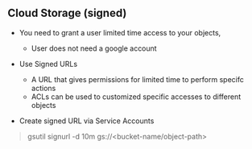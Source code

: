 ## Cloud Storage (signed)

*   You need to grant a user limited time access to your objects, 
    *  User does not need a google account

*   Use Signed URLs
    *   A URL that gives permissions for limited time to perform specifc actions
    *   ACLs can be used to customized specific accesses to different objects

*  Create signed URL via Service Accounts


> gsutil signurl -d 10m <key> gs://<bucket-name/object-path>
